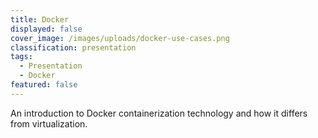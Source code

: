 ```yaml
---
title: Docker
displayed: false
cover_image: /images/uploads/docker-use-cases.png
classification: presentation
tags:
  - Presentation
  - Docker
featured: false
---
```

An introduction to Docker containerization technology and how it
differs from virtualization.
